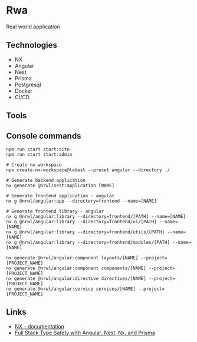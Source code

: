 # Rwa
Real world application

## Technologies
* NX
* Angular
* Nest
* Prisma
* Postgresql
* Docker
* CI/CD

## Tools

## Console commands
```shell
npm run start start:site
npm run start start:admin

# Create nx workspace
npx create-nx-workspace@latest --preset angular --directory ./

# Generate backend application
nx generate @nrwl/nest:application [NAME]

# Generate frontend application - angular
nx g @nrwl/angular:app --directory=frontend --name=[NAME]

# Generate frontend library - angular
nx g @nrwl/angular:library --directory=frontend/[PATH] --name=[NAME]
nx g @nrwl/angular:library --directory=frontend/ui/[PATH] --name=[NAME]
nx g @nrwl/angular:library --directory=frontend/utils/[PATH] --name=[NAME]
nx g @nrwl/angular:library --directory=frontend/modules/[PATH] --name=[NAME]

nx generate @nrwl/angular:component layouts/[NAME] --project=[PROJECT_NAME]
nx generate @nrwl/angular:component components/[NAME] --project=[PROJECT_NAME]
nx generate @nrwl/angular:directive directives/[NAME] --project=[PROJECT_NAME]
nx generate @nrwl/angular:service services/[NAME] --project=[PROJECT_NAME]
```

## Links
* [NX - documentation](https://nx.dev/)
* [Full Stack Type Safety with Angular, Nest, Nx, and Prisma](https://www.prisma.io/blog/full-stack-typesafety-with-angular-nest-nx-and-prisma-CcMK7fbQfTWc)
